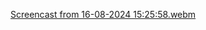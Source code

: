 [Screencast from 16-08-2024 15:25:58.webm](https://github.com/user-attachments/assets/6a0b2e43-5306-4674-a038-6909b52b5fe2)

